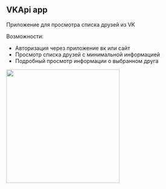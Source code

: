## VKApi app
Приложение для просмотра списка друзей из VK

Возможности:
- Авторизация через приложение вк или сайт
- Просмотр списка друзей с минимальной информацией
- Подробный просмотр информации о выбранном друга


<img src="https://github.com/voronoff2803/Swift/blob/master/VkApi/img/ezgif-4-8e499afad6.gif?raw=true" width="300" />
